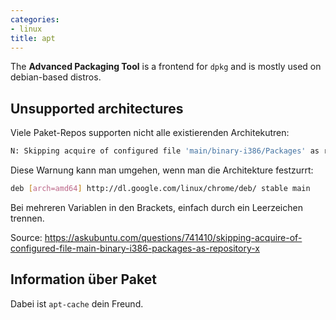 ```yaml
---
categories:
- linux
title: apt
---
```


The **Advanced Packaging Tool** is a frontend for `dpkg` and is mostly used on debian-based distros.

## Unsupported architectures 

Viele Paket-Repos supporten nicht alle existierenden Architekutren:

```bash
N: Skipping acquire of configured file 'main/binary-i386/Packages' as repository 'http://dl.google.com/linux/chrome/deb stable InRelease' doesn't support architecture 'i386'
```
Diese Warnung kann man umgehen, wenn man die Architekture festzurrt:
```bash
deb [arch=amd64] http://dl.google.com/linux/chrome/deb/ stable main
```

Bei mehreren Variablen in den Brackets, einfach durch ein Leerzeichen
trennen.

Source: https://askubuntu.com/questions/741410/skipping-acquire-of-configured-file-main-binary-i386-packages-as-repository-x

## Information über Paket 

Dabei ist `apt-cache` dein Freund.
